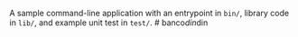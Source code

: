 A sample command-line application with an entrypoint in `bin/`, library code
in `lib/`, and example unit test in `test/`.
#   b a n c o _ d i n _ d i n  
 